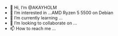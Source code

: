 - 👋 Hi, I’m @AKAYHOLM
- 👀 I’m interested in ...AMD Ryzen 5 5500 on Debian
- 🌱 I’m currently learning ...
- 💞️ I’m looking to collaborate on ...
- 📫 How to reach me ...

<!---
AKAYHOLM/AKAYHOLM is a ✨ special ✨ repository because its `README.md` (this file) appears on your GitHub profile.
You can click the Preview link to take a look at your changes.
--->
